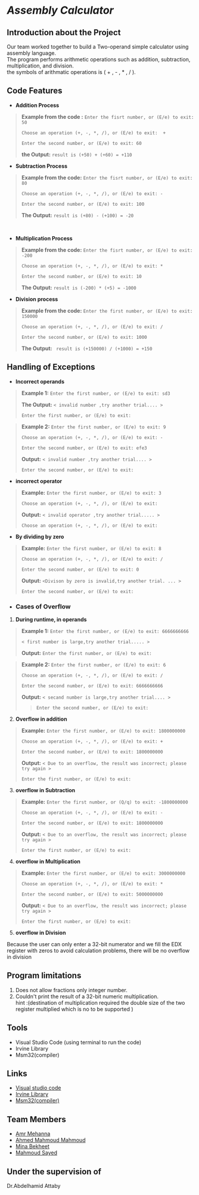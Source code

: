 # *Assembly Calculator*

## Introduction about the Project
Our team worked together to build a Two-operand simple calculator using assembly language. <br/>
The program performs arithmetic operations such as  addition, subtraction, multiplication, and division.<br/>
the symbols of  arithmatic operations is  ( + , - , * , / ).

## Code Features
- **Addition Process**
> **Example from the code :** `Enter the fisrt number, or (E/e) to exit: 50`
> 
>`Choose an operation (+, -, *, /), or (E/e) to exit:  + `
>
>`Enter the second number, or (E/e) to exit: 60`
>
> **the Output:** `result is (+50) + (+60) = +110`

- **Subtraction Process**
> **Example from the code:** `Enter the fisrt number, or (E/e) to exit: 80`
> 
>`Choose an operation (+, -, *, /), or (E/e) to exit: - `
>
>`Enter the second number, or (E/e) to exit: 100`
>
> **The Output:** `result is (+80) - (+100) = -20`
<br/>

- **Multiplication Process**
> **Example from the code:** `Enter the fisrt number, or (E/e) to exit: -200`
> 
>`Choose an operation (+, -, *, /), or (E/e) to exit: * `
>
>`Enter the second number, or (E/e) to exit: 10`
>
> **The Output:** `result is (-200) * (+5) = -1000`
> 
- **Division process**
> **Example from the code:** `Enter the first number, or (E/e) to exit:  150000`
> 
>`Choose an operation (+, -, *, /), or (E/e) to exit: / `
>
>`Enter the second number, or (E/e) to exit: 1000`
>
> **The Output:** ` result is (+150000) / (+1000) = +150`


## Handling of Exceptions

- **Incorrect operands**

> **Example 1:** `Enter the first number, or (E/e) to exit: sd3`
> 
> **The Output:** `< invalid number ,try another trial.... >`
>
>`Enter the first number, or (E/e) to exit: `

> **Example 2:** `Enter the first number, or (E/e) to exit: 9`
> 
>`Choose an operation (+, -, *, /), or (E/e) to exit: - `
>
>`Enter the second number, or (E/e) to exit: efe3`
>
> **Output:** `< invalid number ,try another trial.... >`
>
>`Enter the second number, or (E/e) to exit: `

- **incorrect operator**

> **Example:** `Enter the first number, or (E/e) to exit: 3`
> 
> `Choose an operation (+, -, *, /), or (E/e) to exit: `
> 
> **Output:** `< invalid operator ,try another trial..... >`
>
>`Choose an operation (+, -, *, /), or (E/e) to exit: `



- **By dividing by zero**

> **Example:** `Enter the first number, or (E/e) to exit: 8`
>
> `Choose an operation (+, -, *, /), or (E/e) to exit: / `
> 
> `Enter the second number, or (E/e) to exit: 0`
>
> **Output:** `<Divison by zero is invalid,try another trial. ... >`
>
>`Enter the second number, or (E/e) to exit: `
 


- ### Cases of Overflow

1. **During runtime, in operands** 


> **Example 1:** `Enter the first number, or (E/e) to exit: 6666666666`
>
> `< first number is large,try another trial..... >`
>
> **Output:** `Enter the first number, or (E/e) to exit:`


> **Example 2:** `Enter the first number, or (E/e) to exit: 6`
>
> `Choose an operation (+, -, *, /), or (E/e) to exit: / `
>
> `Enter the second number, or (E/e) to exit: 6666666666`
>
> **Output:** `< secand number is large,try another trial.... >`
>
>> `Enter the second number, or (E/e) to exit: `



 2. **Overflow in addition** 

> **Example:** `Enter the first number, or (E/e) to exit: 1800000000`
>
> `Choose an operation (+, -, *, /), or (E/e) to exit: + `
> 
> `Enter the second number, or (E/e) to exit: 1800000000`
>
> **Output:** `< Due to an overflow, the result was incorrect; please try again >`
>
> `Enter the first number, or (E/e) to exit: `

 3. **overflow in Subtraction** 
   
> **Example:** `Enter the first number, or (Q/q) to exit: -1800000000`
>
> `Choose an operation (+, -, *, /), or (E/e) to exit: - `
> 
> `Enter the second number, or (E/e) to exit: 1800000000`
>
> **Output:** `< Due to an overflow, the result was incorrect; please try again >`
>
> `Enter the first number, or (E/e) to exit: `

  4. **overflow in Multiplication** 
   
> **Example:** `Enter the first number, or (E/e) to exit: 3000000000`
>
> `Choose an operation (+, -, *, /), or (E/e) to exit: * `
> 
> `Enter the second number, or (E/e) to exit: 5000000000`
>
> **Output:** `< Due to an overflow, the result was incorrect; please try again >`
>
> `Enter the first number, or (E/e) to exit: `



 5. **overflow in Division**
  
  Because the user can only enter a 32-bit numerator and we fill the EDX register with zeros to avoid calculation problems, there will be no overflow in division






## Program limitations

  1. Does not allow fractions only integer number.
  2. Couldn't print the result of a 32-bit numeric multiplication.<br/> 
  hint :(destination of multiplication required the double size of the two register multiplied which is no to be supported )


## Tools
- Visual Studio Code (using terminal to run the code) <br/>
- Irvine Library<br/>
- Msm32(compiler)

## Links

- [Visual studio code](https://code.visualstudio.com/Download)
- [Irvine Library](http://csc.csudh.edu/mmccullough/asm/help/index.html?page=source%2Fmacros32%2Fmdumpmem.htm)
- [Msm32(compiler)](https://www.masm32.com/)



## Team Members 

- [Amr Mehanna](https://github.com/Amrmehanna)
- [Ahmed Mahmoud Mahmoud ](https://github.com/AhmedMahmoud125)
- [Mina Bekheet](https://github.com/MinaBekheet)
- [Mahmoud Sayed](https://github.com/MahmoudSayed77)

## Under the supervision of 
Dr.Abdelhamid Attaby

